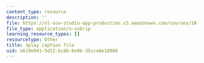 ```yaml
---
content_type: resource
description: ''
file: https://ol-ocw-studio-app-production.s3.amazonaws.com/courses/18-065-matrix-methods-in-data-analysis-signal-processing-and-machine-learning-spring-2018/e619e9415d12bc8b6e9b35cca8e18968_AdTvkFsqcDc.srt
file_type: application/x-subrip
learning_resource_types: []
resourcetype: Other
title: 3play caption file
uid: e619e941-5d12-bc8b-6e9b-35cca8e18968
---
```

